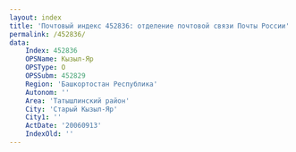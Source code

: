```yaml
---
layout: index
title: 'Почтовый индекс 452836: отделение почтовой связи Почты России'
permalink: /452836/
data:
    Index: 452836
    OPSName: Кызыл-Яр
    OPSType: О
    OPSSubm: 452829
    Region: 'Башкортостан Республика'
    Autonom: ''
    Area: 'Татышлинский район'
    City: 'Старый Кызыл-Яр'
    City1: ''
    ActDate: '20060913'
    IndexOld: ''
---
```

